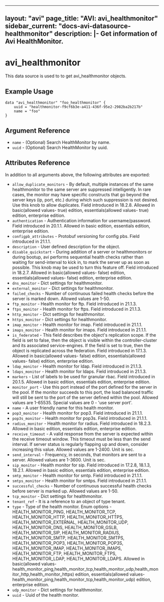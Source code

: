<!--
    Copyright 2021 VMware, Inc.
    SPDX-License-Identifier: Mozilla Public License 2.0
-->
---
layout: "avi"
page_title: "AVI: avi_healthmonitor"
sidebar_current: "docs-avi-datasource-healthmonitor"
description: |-
  Get information of Avi HealthMonitor.
---

# avi_healthmonitor

This data source is used to to get avi_healthmonitor objects.

## Example Usage

```hcl
data "avi_healthmonitor" "foo_healthmonitor" {
    uuid = "healthmonitor-f9cf6b3e-a411-436f-95e2-2982ba2b217b"
    name = "foo"
}
```

## Argument Reference

* `name` - (Optional) Search HealthMonitor by name.
* `uuid` - (Optional) Search HealthMonitor by uuid.

## Attributes Reference

In addition to all arguments above, the following attributes are exported:

* `allow_duplicate_monitors` - By default, multiple instances of the same healthmonitor to the same server are suppressed intelligently. In rare cases, the monitor may have specific constructs that go beyond the server keys (ip, port, etc.) during which such suppression is not desired. Use this knob to allow duplicates. Field introduced in 18.2.8. Allowed in basic(allowed values- true) edition, essentials(allowed values- true) edition, enterprise edition.
* `authentication` - Authentication information for username/password. Field introduced in 20.1.1. Allowed in basic edition, essentials edition, enterprise edition.
* `configpb_attributes` - Protobuf versioning for config pbs. Field introduced in 21.1.1.
* `description` - User defined description for the object.
* `disable_quickstart` - During addition of a server or healthmonitors or during bootup, avi performs sequential health checks rather than waiting for send-interval to kick in, to mark the server up as soon as possible. This knob may be used to turn this feature off. Field introduced in 18.2.7. Allowed in basic(allowed values- false) edition, essentials(allowed values- false) edition, enterprise edition.
* `dns_monitor` - Dict settings for healthmonitor.
* `external_monitor` - Dict settings for healthmonitor.
* `failed_checks` - Number of continuous failed health checks before the server is marked down. Allowed values are 1-50.
* `ftp_monitor` - Health monitor for ftp. Field introduced in 21.1.3.
* `ftps_monitor` - Health monitor for ftps. Field introduced in 21.1.3.
* `http_monitor` - Dict settings for healthmonitor.
* `https_monitor` - Dict settings for healthmonitor.
* `imap_monitor` - Health monitor for imap. Field introduced in 21.1.1.
* `imaps_monitor` - Health monitor for imaps. Field introduced in 21.1.1.
* `is_federated` - This field describes the object's replication scope. If the field is set to false, then the object is visible within the controller-cluster and its associated service-engines. If the field is set to true, then the object is replicated across the federation. Field introduced in 17.1.3. Allowed in basic(allowed values- false) edition, essentials(allowed values- false) edition, enterprise edition.
* `ldap_monitor` - Health monitor for ldap. Field introduced in 21.1.3.
* `ldaps_monitor` - Health monitor for ldaps. Field introduced in 21.1.3.
* `markers` - List of labels to be used for granular rbac. Field introduced in 20.1.5. Allowed in basic edition, essentials edition, enterprise edition.
* `monitor_port` - Use this port instead of the port defined for the server in the pool. If the monitor succeeds to this port, the load balanced traffic will still be sent to the port of the server defined within the pool. Allowed values are 1-65535. Special values are 0 - 'use server port'.
* `name` - A user friendly name for this health monitor.
* `pop3_monitor` - Health monitor for pop3. Field introduced in 21.1.1.
* `pop3s_monitor` - Health monitor for pop3s. Field introduced in 21.1.1.
* `radius_monitor` - Health monitor for radius. Field introduced in 18.2.3. Allowed in basic edition, essentials edition, enterprise edition.
* `receive_timeout` - A valid response from the server is expected within the receive timeout window. This timeout must be less than the send interval. If server status is regularly flapping up and down, consider increasing this value. Allowed values are 1-2400. Unit is sec.
* `send_interval` - Frequency, in seconds, that monitors are sent to a server. Allowed values are 1-3600. Unit is sec.
* `sip_monitor` - Health monitor for sip. Field introduced in 17.2.8, 18.1.3, 18.2.1. Allowed in basic edition, essentials edition, enterprise edition.
* `smtp_monitor` - Health monitor for smtp. Field introduced in 21.1.1.
* `smtps_monitor` - Health monitor for smtps. Field introduced in 21.1.1.
* `successful_checks` - Number of continuous successful health checks before server is marked up. Allowed values are 1-50.
* `tcp_monitor` - Dict settings for healthmonitor.
* `tenant_ref` - It is a reference to an object of type tenant.
* `type` - Type of the health monitor. Enum options - HEALTH_MONITOR_PING, HEALTH_MONITOR_TCP, HEALTH_MONITOR_HTTP, HEALTH_MONITOR_HTTPS, HEALTH_MONITOR_EXTERNAL, HEALTH_MONITOR_UDP, HEALTH_MONITOR_DNS, HEALTH_MONITOR_GSLB, HEALTH_MONITOR_SIP, HEALTH_MONITOR_RADIUS, HEALTH_MONITOR_SMTP, HEALTH_MONITOR_SMTPS, HEALTH_MONITOR_POP3, HEALTH_MONITOR_POP3S, HEALTH_MONITOR_IMAP, HEALTH_MONITOR_IMAPS, HEALTH_MONITOR_FTP, HEALTH_MONITOR_FTPS, HEALTH_MONITOR_LDAP, HEALTH_MONITOR_LDAPS. Allowed in basic(allowed values- health_monitor_ping,health_monitor_tcp,health_monitor_udp,health_monitor_http,health_monitor_https) edition, essentials(allowed values- health_monitor_ping,health_monitor_tcp,health_monitor_udp) edition, enterprise edition.
* `udp_monitor` - Dict settings for healthmonitor.
* `uuid` - Uuid of the health monitor.

